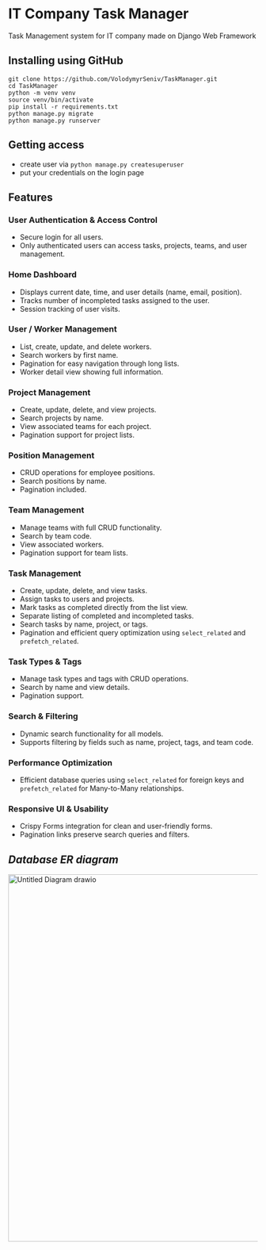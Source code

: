 # **IT Company Task Manager**
Task Management system for IT company made on Django Web Framework

## **Installing using GitHub**
```
git clone https://github.com/VolodymyrSeniv/TaskManager.git
cd TaskManager
python -m venv venv
source venv/bin/activate
pip install -r requirements.txt
python manage.py migrate
python manage.py runserver
```
## **Getting access**
- create user via `python manage.py createsuperuser`
- put your credentials on the login page

## **Features**

### User Authentication & Access Control
- Secure login for all users.
- Only authenticated users can access tasks, projects, teams, and user management.

### Home Dashboard
- Displays current date, time, and user details (name, email, position).
- Tracks number of incompleted tasks assigned to the user.
- Session tracking of user visits.

### User / Worker Management
- List, create, update, and delete workers.
- Search workers by first name.
- Pagination for easy navigation through long lists.
- Worker detail view showing full information.

### Project Management
- Create, update, delete, and view projects.
- Search projects by name.
- View associated teams for each project.
- Pagination support for project lists.

### Position Management
- CRUD operations for employee positions.
- Search positions by name.
- Pagination included.

### Team Management
- Manage teams with full CRUD functionality.
- Search by team code.
- View associated workers.
- Pagination support for team lists.

### Task Management
- Create, update, delete, and view tasks.
- Assign tasks to users and projects.
- Mark tasks as completed directly from the list view.
- Separate listing of completed and incompleted tasks.
- Search tasks by name, project, or tags.
- Pagination and efficient query optimization using `select_related` and `prefetch_related`.

### Task Types & Tags
- Manage task types and tags with CRUD operations.
- Search by name and view details.
- Pagination support.

### Search & Filtering
- Dynamic search functionality for all models.
- Supports filtering by fields such as name, project, tags, and team code.

### Performance Optimization
- Efficient database queries using `select_related` for foreign keys and `prefetch_related` for Many-to-Many relationships.

### Responsive UI & Usability
- Crispy Forms integration for clean and user-friendly forms.
- Pagination links preserve search queries and filters.

## *Database ER diagram*
<img width="781" height="741" alt="Untitled Diagram drawio" src="https://github.com/user-attachments/assets/cddc9b3b-cd5b-4fa3-a6eb-faeee9b7c8e0" />
